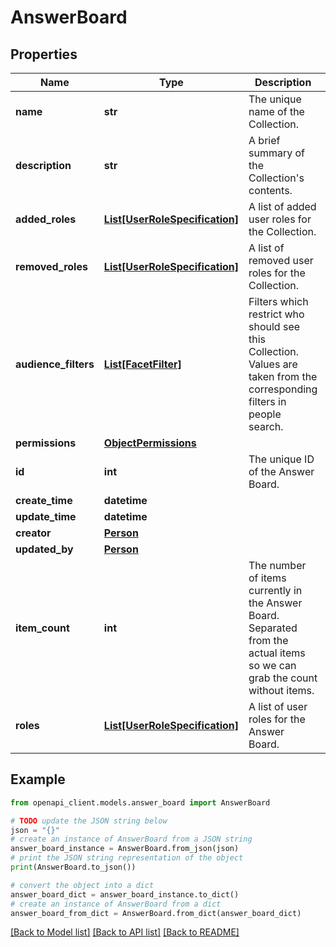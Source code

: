 # AnswerBoard


## Properties

Name | Type | Description | Notes
------------ | ------------- | ------------- | -------------
**name** | **str** | The unique name of the Collection. | 
**description** | **str** | A brief summary of the Collection&#39;s contents. | 
**added_roles** | [**List[UserRoleSpecification]**](UserRoleSpecification.md) | A list of added user roles for the Collection. | [optional] 
**removed_roles** | [**List[UserRoleSpecification]**](UserRoleSpecification.md) | A list of removed user roles for the Collection. | [optional] 
**audience_filters** | [**List[FacetFilter]**](FacetFilter.md) | Filters which restrict who should see this Collection. Values are taken from the corresponding filters in people search. | [optional] 
**permissions** | [**ObjectPermissions**](ObjectPermissions.md) |  | [optional] 
**id** | **int** | The unique ID of the Answer Board. | 
**create_time** | **datetime** |  | [optional] 
**update_time** | **datetime** |  | [optional] 
**creator** | [**Person**](Person.md) |  | [optional] 
**updated_by** | [**Person**](Person.md) |  | [optional] 
**item_count** | **int** | The number of items currently in the Answer Board. Separated from the actual items so we can grab the count without items. | [optional] 
**roles** | [**List[UserRoleSpecification]**](UserRoleSpecification.md) | A list of user roles for the Answer Board. | [optional] 

## Example

```python
from openapi_client.models.answer_board import AnswerBoard

# TODO update the JSON string below
json = "{}"
# create an instance of AnswerBoard from a JSON string
answer_board_instance = AnswerBoard.from_json(json)
# print the JSON string representation of the object
print(AnswerBoard.to_json())

# convert the object into a dict
answer_board_dict = answer_board_instance.to_dict()
# create an instance of AnswerBoard from a dict
answer_board_from_dict = AnswerBoard.from_dict(answer_board_dict)
```
[[Back to Model list]](../README.md#documentation-for-models) [[Back to API list]](../README.md#documentation-for-api-endpoints) [[Back to README]](../README.md)


